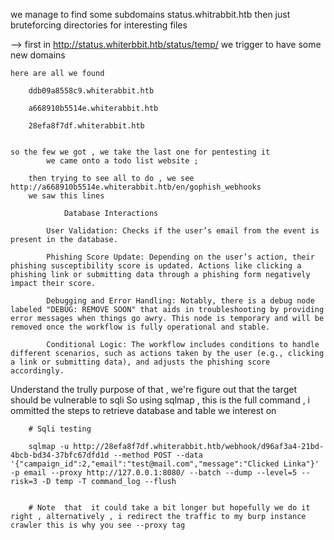 

we manage to find some subdomains 
	status.whitrabbit.htb then just bruteforcing directories for interesting files 

--> first in http://status.whiterbbit.htb/status/temp/ we trigger to have some new domains

	here are all we found 

		ddb09a8558c9.whiterabbit.htb	

		a668910b5514e.whiterabbit.htb	

		28efa8f7df.whiterabbit.htb

		
	so the few we got , we take the last one for pentesting it 
			we came onto a todo list website ; 
		
		then trying to see all to do , we see http://a668910b5514e.whiterabbit.htb/en/gophish_webhooks
		we saw this lines 

				Database Interactions

		    User Validation: Checks if the user’s email from the event is present in the database.

		    Phishing Score Update: Depending on the user’s action, their phishing susceptibility score is updated. Actions like clicking a phishing link or submitting data through a phishing form negatively impact their score.

		    Debugging and Error Handling: Notably, there is a debug node labeled "DEBUG: REMOVE SOON" that aids in troubleshooting by providing error messages when things go awry. This node is temporary and will be removed once the workflow is fully operational and stable.

		    Conditional Logic: The workflow includes conditions to handle different scenarios, such as actions taken by the user (e.g., clicking a link or submitting data), and adjusts the phishing score accordingly.

Understand the trully purpose of that , we're figure out that the target should be vulnerable to  sqli 
		So using sqlmap , this is the full command , i ommitted the steps to retrieve database and table we interest on

		# Sqli testing

		sqlmap -u http://28efa8f7df.whiterabbit.htb/webhook/d96af3a4-21bd-4bcb-bd34-37bfc67dfd1d --method POST --data '{"campaign_id":2,"email":"test@mail.com","message":"Clicked Linka"}' -p email --proxy http://127.0.0.1:8080/ --batch --dump --level=5 --risk=3 -D temp -T command_log --flush


		# Note  that  it could take a bit longer but hopefully we do it right , alternatively , i redirect the traffic to my burp instance crawler this is why you see --proxy tag 
